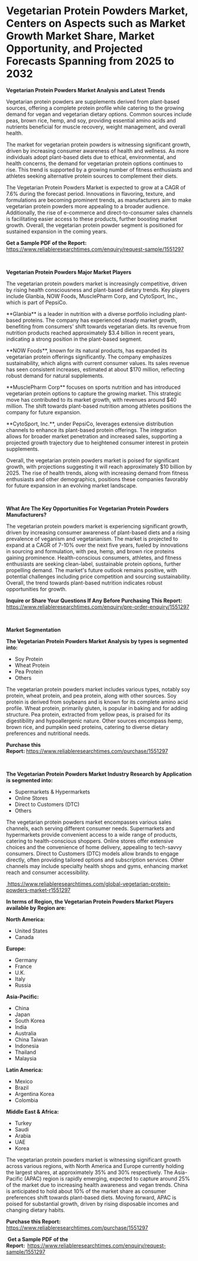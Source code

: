 <p><h1>Vegetarian Protein Powders Market, Centers on Aspects such as Market Growth Market Share, Market Opportunity, and Projected Forecasts Spanning from 2025 to 2032</h1></p><p><strong>Vegetarian Protein Powders Market Analysis and Latest Trends</strong></p>
<p><p>Vegetarian protein powders are supplements derived from plant-based sources, offering a complete protein profile while catering to the growing demand for vegan and vegetarian dietary options. Common sources include peas, brown rice, hemp, and soy, providing essential amino acids and nutrients beneficial for muscle recovery, weight management, and overall health.</p><p>The market for vegetarian protein powders is witnessing significant growth, driven by increasing consumer awareness of health and wellness. As more individuals adopt plant-based diets due to ethical, environmental, and health concerns, the demand for vegetarian protein options continues to rise. This trend is supported by a growing number of fitness enthusiasts and athletes seeking alternative protein sources to complement their diets.</p><p>The Vegetarian Protein Powders Market is expected to grow at a CAGR of 7.6% during the forecast period. Innovations in flavoring, texture, and formulations are becoming prominent trends, as manufacturers aim to make vegetarian protein powders more appealing to a broader audience. Additionally, the rise of e-commerce and direct-to-consumer sales channels is facilitating easier access to these products, further boosting market growth. Overall, the vegetarian protein powder segment is positioned for sustained expansion in the coming years.</p></p>
<p><strong>Get a Sample PDF of the Report:&nbsp;</strong> <a href="https://www.reliableresearchtimes.com/enquiry/request-sample/1551297?utm_campaign=3043&utm_medium=2&utm_source=Github&utm_content=ia&utm_term=19042025&utm_id=vegetarian-protein-powders">https://www.reliableresearchtimes.com/enquiry/request-sample/1551297</a></p>
<p>&nbsp;</p>
<p><strong>Vegetarian Protein Powders Major Market Players</strong></p>
<p><p>The vegetarian protein powders market is increasingly competitive, driven by rising health consciousness and plant-based dietary trends. Key players include Glanbia, NOW Foods, MusclePharm Corp, and CytoSport, Inc., which is part of PepsiCo. </p><p>**Glanbia** is a leader in nutrition with a diverse portfolio including plant-based proteins. The company has experienced steady market growth, benefiting from consumers' shift towards vegetarian diets. Its revenue from nutrition products reached approximately $3.4 billion in recent years, indicating a strong position in the plant-based segment.</p><p>**NOW Foods**, known for its natural products, has expanded its vegetarian protein offerings significantly. The company emphasizes sustainability, which aligns with current consumer values. Its sales revenue has seen consistent increases, estimated at about $170 million, reflecting robust demand for natural supplements.</p><p>**MusclePharm Corp** focuses on sports nutrition and has introduced vegetarian protein options to capture the growing market. This strategic move has contributed to its market growth, with revenues around $40 million. The shift towards plant-based nutrition among athletes positions the company for future expansion.</p><p>**CytoSport, Inc.**, under PepsiCo, leverages extensive distribution channels to enhance its plant-based protein offerings. The integration allows for broader market penetration and increased sales, supporting a projected growth trajectory due to heightened consumer interest in protein supplements.</p><p>Overall, the vegetarian protein powders market is poised for significant growth, with projections suggesting it will reach approximately $10 billion by 2025. The rise of health trends, along with increasing demand from fitness enthusiasts and other demographics, positions these companies favorably for future expansion in an evolving market landscape.</p></p>
<p>&nbsp;</p>
<p><strong>What Are The Key Opportunities For Vegetarian Protein Powders Manufacturers?</strong></p>
<p><p>The vegetarian protein powders market is experiencing significant growth, driven by increasing consumer awareness of plant-based diets and a rising prevalence of veganism and vegetarianism. The market is projected to expand at a CAGR of 7-10% over the next five years, fueled by innovations in sourcing and formulation, with pea, hemp, and brown rice proteins gaining prominence. Health-conscious consumers, athletes, and fitness enthusiasts are seeking clean-label, sustainable protein options, further propelling demand. The market's future outlook remains positive, with potential challenges including price competition and sourcing sustainability. Overall, the trend towards plant-based nutrition indicates robust opportunities for growth.</p></p>
<p><strong>Inquire or Share Your Questions If Any Before Purchasing This Report:</strong> <a href="https://www.reliableresearchtimes.com/enquiry/pre-order-enquiry/1551297?utm_campaign=3043&utm_medium=2&utm_source=Github&utm_content=ia&utm_term=19042025&utm_id=vegetarian-protein-powders">https://www.reliableresearchtimes.com/enquiry/pre-order-enquiry/1551297</a></p>
<p>&nbsp;</p>
<p><strong>Market Segmentation</strong></p>
<p><strong>The Vegetarian Protein Powders Market Analysis by types is segmented into:</strong></p>
<p><ul><li>Soy Protein</li><li>Wheat Protein</li><li>Pea Protein</li><li>Others</li></ul></p>
<p><p>The vegetarian protein powders market includes various types, notably soy protein, wheat protein, and pea protein, along with other sources. Soy protein is derived from soybeans and is known for its complete amino acid profile. Wheat protein, primarily gluten, is popular in baking and for adding structure. Pea protein, extracted from yellow peas, is praised for its digestibility and hypoallergenic nature. Other sources encompass hemp, brown rice, and pumpkin seed proteins, catering to diverse dietary preferences and nutritional needs.</p></p>
<p><strong>Purchase this Report:&nbsp;</strong><a href="https://www.reliableresearchtimes.com/purchase/1551297?utm_campaign=3043&utm_medium=2&utm_source=Github&utm_content=ia&utm_term=19042025&utm_id=vegetarian-protein-powders">https://www.reliableresearchtimes.com/purchase/1551297</a></p>
<p>&nbsp;</p>
<p><strong>The Vegetarian Protein Powders Market Industry Research by Application is segmented into:</strong></p>
<p><ul><li>Supermarkets & Hypermarkets</li><li>Online Stores</li><li>Direct to Customers (DTC)</li><li>Others</li></ul></p>
<p><p>The vegetarian protein powders market encompasses various sales channels, each serving different consumer needs. Supermarkets and hypermarkets provide convenient access to a wide range of products, catering to health-conscious shoppers. Online stores offer extensive choices and the convenience of home delivery, appealing to tech-savvy consumers. Direct to Customers (DTC) models allow brands to engage directly, often providing tailored options and subscription services. Other channels may include specialty health shops and gyms, enhancing market reach and consumer accessibility.</p></p>
<p><a href="https://www.reliableresearchtimes.com/global-vegetarian-protein-powders-market-r1551297?utm_campaign=3043&utm_medium=2&utm_source=Github&utm_content=ia&utm_term=19042025&utm_id=vegetarian-protein-powders">&nbsp;https://www.reliableresearchtimes.com/global-vegetarian-protein-powders-market-r1551297</a></p>
<p><strong>In terms of Region, the Vegetarian Protein Powders Market Players available by Region are:</strong></p>
<p>
    <p> <strong> North America: </strong>
        <ul>
            <li>United States</li>
            <li>Canada</li>
        </ul>
        </p> 
    <p> <strong> Europe: </strong>
        <ul>
            <li>Germany</li>
            <li>France</li>
            <li>U.K.</li>
            <li>Italy</li>
            <li>Russia</li>
        </ul>
        </p> 
    <p> <strong> Asia-Pacific: </strong>
        <ul>
            <li>China</li>
            <li>Japan</li>
            <li>South Korea</li>
            <li>India</li>
            <li>Australia</li>
            <li>China Taiwan</li>
            <li>Indonesia</li>
            <li>Thailand</li>
            <li>Malaysia</li>
        </ul>
        </p> 
    <p> <strong> Latin America: </strong>
        <ul>
            <li>Mexico</li>
            <li>Brazil</li>
            <li>Argentina Korea</li>
            <li>Colombia</li>
        </ul>
        </p> 
    <p> <strong> Middle East & Africa: </strong>
        <ul>
            <li>Turkey</li>
            <li>Saudi</li>
            <li>Arabia</li>
            <li>UAE</li>
            <li>Korea</li>
        </ul>
    </p>
    </p>
<p><p>The vegetarian protein powders market is witnessing significant growth across various regions, with North America and Europe currently holding the largest shares, at approximately 35% and 30% respectively. The Asia-Pacific (APAC) region is rapidly emerging, expected to capture around 25% of the market due to increasing health awareness and vegan trends. China is anticipated to hold about 10% of the market share as consumer preferences shift towards plant-based diets. Moving forward, APAC is poised for substantial growth, driven by rising disposable incomes and changing dietary habits.</p></p>
<p><strong>Purchase this Report: </strong><a href="https://www.reliableresearchtimes.com/purchase/1551297?utm_campaign=3043&utm_medium=2&utm_source=Github&utm_content=ia&utm_term=19042025&utm_id=vegetarian-protein-powders">https://www.reliableresearchtimes.com/purchase/1551297</a></p>
<p>&nbsp;<strong>Get a Sample PDF of the Report:&nbsp;&nbsp;</strong><a href="https://www.reliableresearchtimes.com/enquiry/request-sample/1551297?utm_campaign=3043&utm_medium=2&utm_source=Github&utm_content=ia&utm_term=19042025&utm_id=vegetarian-protein-powders">https://www.reliableresearchtimes.com/enquiry/request-sample/1551297</a></p>
<p><strong></strong></p>
<p><p></p><p></p><p></p></p>